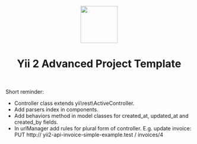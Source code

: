 <p align="center">
    <a href="https://github.com/yiisoft" target="_blank">
        <img src="https://avatars0.githubusercontent.com/u/993323" height="100px">
    </a>
    <h1 align="center">Yii 2 Advanced Project Template</h1>
    <br>
</p>
Short reminder:

- Controller class extends yii\rest\ActiveController.
- Add parsers index in components.
- Add behaviors method in model classes for created_at, updated_at and created_by fields.
- In urlManager add rules for plural form of controller. 
   E.g. update invoice: PUT http:// yii2-api-invoice-simple-example.test / invoices/4  